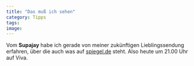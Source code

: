 ```yaml
---
title: "Das muß ich sehen"
category: Tipps
tags: 
image: 
---
```


Vom **Supajay** habe ich gerade von meiner zukünftigen Lieblingssendung erfahren, über die auch was auf [spiegel.de](http://www.spiegel.de/kultur/gesellschaft/0,1518,373380,00.html) steht. Also heute um 21.00 Uhr auf Viva.